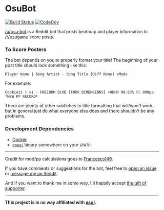 # OsuBot

[![Build Status](https://travis-ci.org/christopher-dG/OsuBot.jl.svg?branch=master)](https://travis-ci.org/christopher-dG/OsuBot.jl)
[![CodeCov](https://codecov.io/gh/christopher-dG/OsuBot.jl/branch/master/graph/badge.svg)](https://codecov.io/gh/christopher-dG/OsuBot.jl)

[/u/osu-bot](https://reddit.com/u/osu-bot) is a Reddit bot that posts beatmap
and player information to [/r/osugame](https://reddit.com/r/osugame) score posts.

### To Score Posters

The bot depends on you to properly format your title!
The beginning of your post title should look something like this:

```
Player Name | Song Artist - Song Title [Diff Name] +Mods
```

For example:

```
Cookiezi | xi - FREEDOM DiVE [FOUR DIMENSIONS] +HDHR 99.83% FC 800pp *NEW PP RECORD*
```

There are plenty of other subtleties to title formatting that will/won't work,
but in general just do what everyone else does and there shouldn't be any
problems.

### Development Dependencies

* [Docker](https://www.docker.com/)
* [`oppai`](https://github.com/Francesco149/oppai-ng) binary somewhere on your
  `$PATH`

***

Credit for mod/pp calculations goes to
[Francesco149](https://github.com/Francesco149/oppai-ng).

If you have comments or suggestions for the bot, feel free to
[open an issue](https://github.com/christopher-dG/OsuBot.jl/issues/new) or
[message me on Reddit](https://reddit.com/message/compose/?to=PM_ME_DOG_PICS_PLS).

And if you want to thank me in some way, I'll happily accept
[the gift of supporter](https://ppy.sh/users/3172543).

***

**This project is in no way affiliated with [osu!](https://osu.ppy.sh).**

